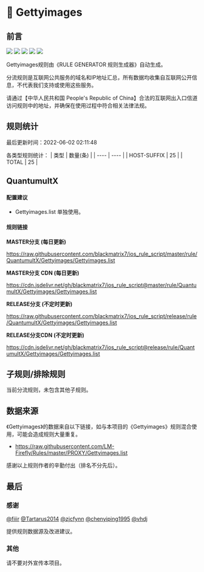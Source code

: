 # 🧸 Gettyimages

## 前言

![](https://shields.io/badge/-移除重复规则-ff69b4) ![](https://shields.io/badge/-DOMAIN与DOMAIN--SUFFIX合并-green) ![](https://shields.io/badge/-DOMAIN--SUFFIX间合并-critical) ![](https://shields.io/badge/-DOMAIN--SUFFIX与DOMAIN--KEYWORD合并-blue) ![](https://shields.io/badge/-IP--CIDR(6)合并-blueviolet) 

Gettyimages规则由《RULE GENERATOR 规则生成器》自动生成。

分流规则是互联网公共服务的域名和IP地址汇总，所有数据均收集自互联网公开信息，不代表我们支持或使用这些服务。

请通过【中华人民共和国 People's Republic of China】合法的互联网出入口信道访问规则中的地址，并确保在使用过程中符合相关法律法规。

## 规则统计

最后更新时间：2022-06-02 02:11:48

各类型规则统计：
| 类型 | 数量(条)  | 
| ---- | ----  |
| HOST-SUFFIX | 25  | 
| TOTAL | 25  | 


## QuantumultX 

#### 配置建议
- Gettyimages.list 单独使用。

#### 规则链接
**MASTER分支 (每日更新)**

https://raw.githubusercontent.com/blackmatrix7/ios_rule_script/master/rule/QuantumultX/Gettyimages/Gettyimages.list

**MASTER分支 CDN (每日更新)**

https://cdn.jsdelivr.net/gh/blackmatrix7/ios_rule_script@master/rule/QuantumultX/Gettyimages/Gettyimages.list

**RELEASE分支 (不定时更新)**

https://raw.githubusercontent.com/blackmatrix7/ios_rule_script/release/rule/QuantumultX/Gettyimages/Gettyimages.list

**RELEASE分支CDN (不定时更新)**

https://cdn.jsdelivr.net/gh/blackmatrix7/ios_rule_script@release/rule/QuantumultX/Gettyimages/Gettyimages.list

## 子规则/排除规则


当前分流规则，未包含其他子规则。

## 数据来源

《Gettyimages》的数据来自以下链接，如与本项目的《Gettyimages》规则混合使用，可能会造成规则大量重复。

- https://raw.githubusercontent.com/LM-Firefly/Rules/master/PROXY/Gettyimages.list


感谢以上规则作者的辛勤付出（排名不分先后）。

## 最后

### 感谢

[@fiiir](https://github.com/fiiir) [@Tartarus2014](https://github.com/Tartarus2014) [@zjcfynn](https://github.com/zjcfynn) [@chenyiping1995](https://github.com/chenyiping1995) [@vhdj](https://github.com/vhdj)

提供规则数据源及改进建议。

### 其他

请不要对外宣传本项目。